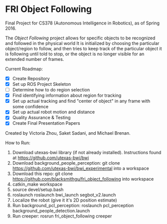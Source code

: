 # FRI Object Following

Final Project for CS378 (Autonomous Intelligence in Robotics), as of Spring 2016.

The _Object Following_ project allows for specific objects to be recognized and followed in the physical world
It is initialized by choosing the particular object/region to follow, and then tries to keep track of the
particular object it is following until told to stop, or the object is no longer visible for an extended
number of frames.

Current Roadmap:
- [x] Create Repository
- [x] Set up ROS Project Skeleton
- [ ] Determine how to do region selection
- [x] Find identifying information about region for tracking
- [x] Set up actual tracking and find "center of object" in any frame with some confidence
- [x] Set up actual robot motion and distance
- [x] Quality Assurance & Testing
- [x] Create Final Presentation Papers

Created by Victoria Zhou, Saket Sadani, and Michael Brenan.

How to Run:

1. Download utexas-bwi library (if not already installed). Instructions found at https://github.com/utexas-bwi/bwi
2. Download background_people_perception: git clone https://github.com/utexas-bwi/bwi_experimental into a workspace
2. Download this repo: git clone https://github.com/blacksmithgu/fri_object_following into workspace
3. catkin_make workspace
5. source devel/setup.bash
6. roslaunch roslaunch bwi_launch segbot_v2.launch
7. Localize the robot (give it it's 2D position estimate)
8. Run background_pcl_perception: roslaunch pcl_perception background_people_detection.launch
9. Run creeper: rosrun fri_object_following creeper
